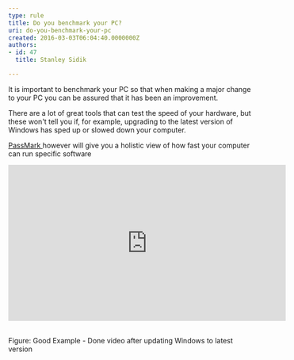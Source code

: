 ```yaml
---
type: rule
title: Do you benchmark your PC?
uri: do-you-benchmark-your-pc
created: 2016-03-03T06:04:40.0000000Z
authors:
- id: 47
  title: Stanley Sidik

---
```




<span class='intro'> It is important to benchmark your PC so that when making a major change to your PC you can be assured that it has been an improvement. </span>

<p>There are a lot of great tools that can test the speed of your hardware, but these won't tell you if, for example, upgrading to the latest version of Windows has sped up or slowed down your computer. </p><p><a href="http&#58;//www.passmark.com/">PassMark </a>however will give you a holistic view of how fast your computer can run specific software </p><div class="ms-rtestate-read ms-rte-embedcode ms-rte-embedil ms-rtestate-notify"><iframe width="560" height="315" src="https&#58;//www.youtube.com/embed/kgBCbwPduMc" frameborder="0"></iframe>&#160;</div><p>Figure&#58; Good Example - Done video after updating Windows to latest version</p><p>&#160;</p>


